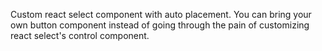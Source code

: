 Custom react select component with auto placement. You can bring your own button component instead of going through the pain of customizing react select's control component.
